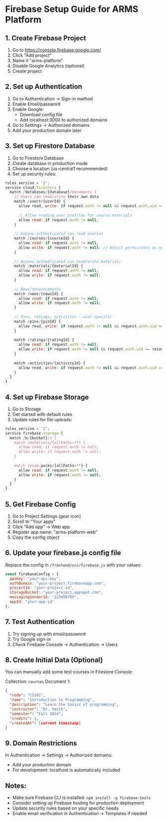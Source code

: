 # Firebase Setup Guide for ARMS Platform

## 1. Create Firebase Project
1. Go to https://console.firebase.google.com/
2. Click "Add project"
3. Name it "arms-platform" 
4. Disable Google Analytics (optional)
5. Create project

## 2. Set up Authentication
1. Go to Authentication → Sign-in method
2. Enable Email/password
3. Enable Google:
   - Download config file
   - Add localhost:3000 to authorized domains
4. Go to Settings → Authorized domains
5. Add your production domain later

## 3. Set up Firestore Database
1. Go to Firestore Database
2. Create database in production mode
3. Choose a location (us-central1 recommended)
4. Set up security rules:

```javascript
rules_version = '2';
service cloud.firestore {
  match /databases/{database}/documents {
    // Users can read/write their own data
    match /users/{userId} {
      allow read, write: if request.auth != null && request.auth.uid == userId;
      
      // Allow reading user profiles for course materials
      allow read: if request.auth != null;
    }
    
    // Anyone authenticated can read courses
    match /courses/{courseId} {
      allow read: if request.auth != null;
      allow write: if request.auth != null; // Adjust permissions as needed
    }
    
    // Anyone authenticated can read/write materials
    match /materials/{materialId} {
      allow read: if request.auth != null;
      allow write: if request.auth != null;
    }
    
    // News/announcements
    match /news/{newsId} {
      allow read: if request.auth != null;
      allow write: if request.auth != null;
    }
    
    // Pins, ratings, activities - user-specific
    match /pins/{pinId} {
      allow read, write: if request.auth != null && request.auth.uid == resource.data.userId;
    }
    
    match /ratings/{ratingId} {
      allow read: if request.auth != null;
      allow write: if request.auth != null && request.auth.uid == resource.data.userId;
    }
    
    match /activities/{activityId} {
      allow read, write: if request.auth != null && request.auth.uid == resource.data.userId;
    }
  }
}
```

## 4. Set up Firebase Storage
1. Go to Storage
2. Get started with default rules
3. Update rules for file uploads:

```javascript
rules_version = '2';
service firebase.storage {
  match /b/{bucket}/o {
    match /materials/{allPaths=**} {
      allow read: if request.auth != null;
      allow write: if request.auth != null;
    }
    
    match /exam-packs/{allPaths=**} {
      allow read: if request.auth != null;
      allow write: if request.auth != null;
    }
  }
}
```

## 5. Get Firebase Config
1. Go to Project Settings (gear icon)
2. Scroll to "Your apps"
3. Click "Add app" → Web app
4. Register app name: "arms-platform-web"
5. Copy the config object

## 6. Update your firebase.js config file
Replace the config in `/frontend/src/firebase.js` with your values:

```javascript
const firebaseConfig = {
  apiKey: "your-api-key",
  authDomain: "your-project.firebaseapp.com", 
  projectId: "your-project-id",
  storageBucket: "your-project.appspot.com",
  messagingSenderId: "123456789",
  appId: "your-app-id"
};
```

## 7. Test Authentication
1. Try signing up with email/password
2. Try Google sign-in
3. Check Firebase Console → Authentication → Users

## 8. Create Initial Data (Optional)
You can manually add some test courses in Firestore Console:

Collection: `courses`
Document 1:
```json
{
  "code": "CS101",
  "name": "Introduction to Programming", 
  "description": "Learn the basics of programming",
  "instructor": "Dr. Smith",
  "semester": "Fall 2024",
  "credits": 3,
  "createdAt": [current timestamp]
}
```

## 9. Domain Restrictions
In Authentication → Settings → Authorized domains:
- Add your production domain
- For development: localhost is automatically included

## Notes:
- Make sure Firebase CLI is installed: `npm install -g firebase-tools`
- Consider setting up Firebase hosting for production deployment
- Update security rules based on your specific needs
- Enable email verification in Authentication → Templates if needed